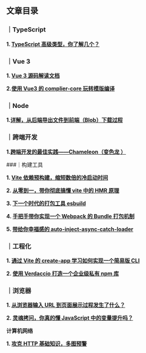 ## 文章目录


### ｜TypeScript

**1. [TypeScript 高级类型，你了解几个？](https://github.com/WJCHumble/Blog/issues/21)**

### ｜Vue 3

**1. [Vue 3 源码解读文档](https://wjchumble.github.io/explain-vue3.0/)**

**2.[使用 Vue3 的 complier-core 玩转模版编译 ](https://github.com/WJCHumble/Blog/issues/18)**

### ｜Node

**1.[详解，从后端导出文件到前端（Blob）下载过程](https://github.com/WJCHumble/Blog/issues/20)**

### ｜跨端开发

**1.[跨端开发的最佳实践——Chameleon（变色龙 ）](https://github.com/WJCHumble/Blog/issues/16)**

###｜构建工具

**1. [Vite 依赖预构建，缩短数倍的冷启动时间](https://github.com/WJCHumble/Blog/issues/11)**

**2. [从零到一，带你彻底搞懂 vite 中的 HMR 原理](https://github.com/WJCHumble/Blog/issues/19)**

**3. [下一个时代的打包工具 esbuild](https://github.com/WJCHumble/Blog/issues/14)**

**4. [手把手带你实现一个 Webpack 的 Bundle 打包机制](https://github.com/WJCHumble/Blog/issues/15)**

**5. [带给你幸福感的 auto-inject-async-catch-loader](https://github.com/WJCHumble/Blog/issues/12)**

### ｜工程化

**1. [通过 Vite 的 create-app 学习如何实现一个简易版 CLI ](https://github.com/WJCHumble/Blog/issues/13)**

**2. [使用 Verdaccio 打造一个企业级私有 npm 库](https://github.com/WJCHumble/Blog/issues/22)**

### ｜浏览器

**1. [从浏览器输入 URL 到页面展示过程发生了什么？](https://github.com/WJCHumble/Blog/issues/3)**

**2. [灵魂拷问，你真的懂 JavaScript 中的变量提升吗？](https://github.com/WJCHumble/Blog/issues/17)**

**计算机网络**

**1. [攻克 HTTP 基础知识，多图预警](https://github.com/WJCHumble/Blog/issues/1)**
